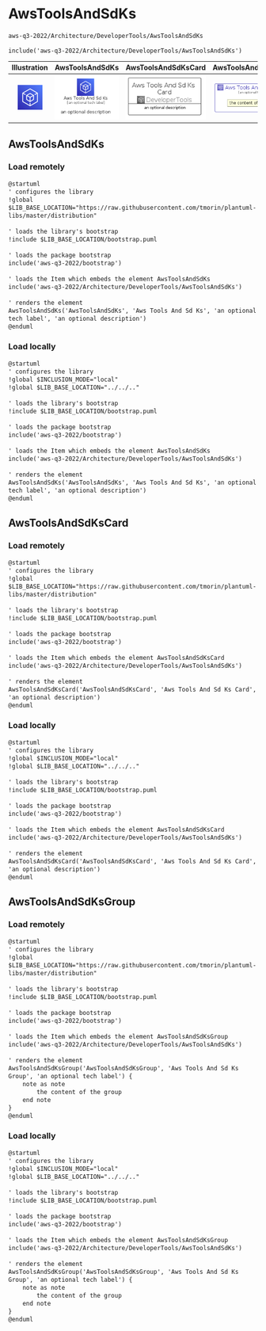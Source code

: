 # AwsToolsAndSdKs


```text
aws-q3-2022/Architecture/DeveloperTools/AwsToolsAndSdKs
```

```text
include('aws-q3-2022/Architecture/DeveloperTools/AwsToolsAndSdKs')
```



| Illustration | AwsToolsAndSdKs | AwsToolsAndSdKsCard | AwsToolsAndSdKsGroup |
| :---: | :---: | :---: | :---: |
| ![illustration for Illustration](../../../aws-q3-2022/Architecture/DeveloperTools/AwsToolsAndSdKs.png) | ![illustration for AwsToolsAndSdKs](../../../aws-q3-2022/Architecture/DeveloperTools/AwsToolsAndSdKs.Local.png) | ![illustration for AwsToolsAndSdKsCard](../../../aws-q3-2022/Architecture/DeveloperTools/AwsToolsAndSdKsCard.Local.png) | ![illustration for AwsToolsAndSdKsGroup](../../../aws-q3-2022/Architecture/DeveloperTools/AwsToolsAndSdKsGroup.Local.png) |




## AwsToolsAndSdKs

### Load remotely
```plantuml
@startuml
' configures the library
!global $LIB_BASE_LOCATION="https://raw.githubusercontent.com/tmorin/plantuml-libs/master/distribution"

' loads the library's bootstrap
!include $LIB_BASE_LOCATION/bootstrap.puml

' loads the package bootstrap
include('aws-q3-2022/bootstrap')

' loads the Item which embeds the element AwsToolsAndSdKs
include('aws-q3-2022/Architecture/DeveloperTools/AwsToolsAndSdKs')

' renders the element
AwsToolsAndSdKs('AwsToolsAndSdKs', 'Aws Tools And Sd Ks', 'an optional tech label', 'an optional description')
@enduml
```

### Load locally
```plantuml
@startuml
' configures the library
!global $INCLUSION_MODE="local"
!global $LIB_BASE_LOCATION="../../.."

' loads the library's bootstrap
!include $LIB_BASE_LOCATION/bootstrap.puml

' loads the package bootstrap
include('aws-q3-2022/bootstrap')

' loads the Item which embeds the element AwsToolsAndSdKs
include('aws-q3-2022/Architecture/DeveloperTools/AwsToolsAndSdKs')

' renders the element
AwsToolsAndSdKs('AwsToolsAndSdKs', 'Aws Tools And Sd Ks', 'an optional tech label', 'an optional description')
@enduml
```

## AwsToolsAndSdKsCard

### Load remotely
```plantuml
@startuml
' configures the library
!global $LIB_BASE_LOCATION="https://raw.githubusercontent.com/tmorin/plantuml-libs/master/distribution"

' loads the library's bootstrap
!include $LIB_BASE_LOCATION/bootstrap.puml

' loads the package bootstrap
include('aws-q3-2022/bootstrap')

' loads the Item which embeds the element AwsToolsAndSdKsCard
include('aws-q3-2022/Architecture/DeveloperTools/AwsToolsAndSdKs')

' renders the element
AwsToolsAndSdKsCard('AwsToolsAndSdKsCard', 'Aws Tools And Sd Ks Card', 'an optional description')
@enduml
```

### Load locally
```plantuml
@startuml
' configures the library
!global $INCLUSION_MODE="local"
!global $LIB_BASE_LOCATION="../../.."

' loads the library's bootstrap
!include $LIB_BASE_LOCATION/bootstrap.puml

' loads the package bootstrap
include('aws-q3-2022/bootstrap')

' loads the Item which embeds the element AwsToolsAndSdKsCard
include('aws-q3-2022/Architecture/DeveloperTools/AwsToolsAndSdKs')

' renders the element
AwsToolsAndSdKsCard('AwsToolsAndSdKsCard', 'Aws Tools And Sd Ks Card', 'an optional description')
@enduml
```

## AwsToolsAndSdKsGroup

### Load remotely
```plantuml
@startuml
' configures the library
!global $LIB_BASE_LOCATION="https://raw.githubusercontent.com/tmorin/plantuml-libs/master/distribution"

' loads the library's bootstrap
!include $LIB_BASE_LOCATION/bootstrap.puml

' loads the package bootstrap
include('aws-q3-2022/bootstrap')

' loads the Item which embeds the element AwsToolsAndSdKsGroup
include('aws-q3-2022/Architecture/DeveloperTools/AwsToolsAndSdKs')

' renders the element
AwsToolsAndSdKsGroup('AwsToolsAndSdKsGroup', 'Aws Tools And Sd Ks Group', 'an optional tech label') {
    note as note
        the content of the group
    end note
}
@enduml
```

### Load locally
```plantuml
@startuml
' configures the library
!global $INCLUSION_MODE="local"
!global $LIB_BASE_LOCATION="../../.."

' loads the library's bootstrap
!include $LIB_BASE_LOCATION/bootstrap.puml

' loads the package bootstrap
include('aws-q3-2022/bootstrap')

' loads the Item which embeds the element AwsToolsAndSdKsGroup
include('aws-q3-2022/Architecture/DeveloperTools/AwsToolsAndSdKs')

' renders the element
AwsToolsAndSdKsGroup('AwsToolsAndSdKsGroup', 'Aws Tools And Sd Ks Group', 'an optional tech label') {
    note as note
        the content of the group
    end note
}
@enduml
```

